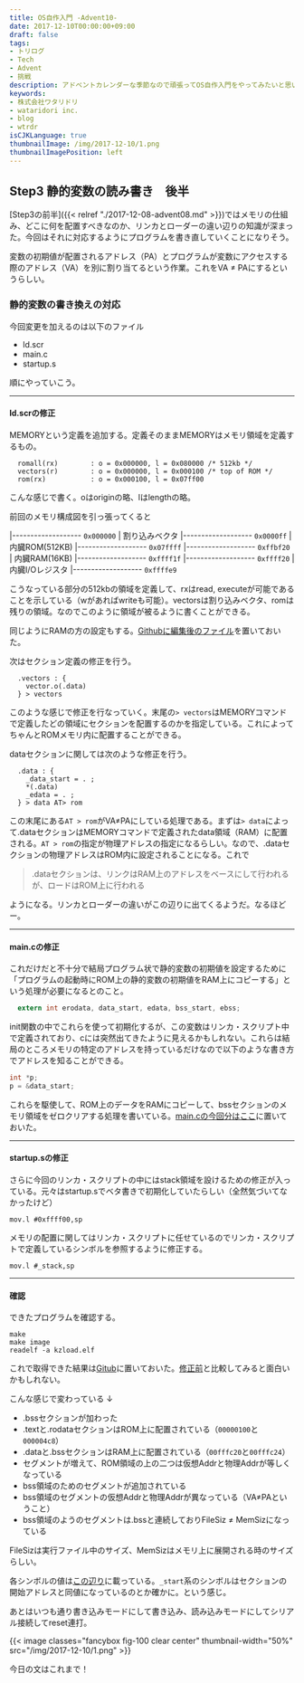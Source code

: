 ```yaml
---
title: OS自作入門 -Advent10-
date: 2017-12-10T00:00:00+09:00
draft: false
tags:
- トリログ
- Tech
- Advent
- 挑戦
description: アドベントカレンダーな季節なので頑張ってOS自作入門をやってみたいと思います。今回は2step目の後半です！メモリに関することをやっていきます。
keywords:
- 株式会社ワタリドリ
- wataridori inc.
- blog
- wtrdr
isCJKLanguage: true
thumbnailImage: /img/2017-12-10/1.png
thumbnailImagePosition: left
---
```


## Step3 静的変数の読み書き　後半

[Step3の前半]({{< relref "./2017-12-08-advent08.md" >}})ではメモリの仕組み、どこに何を配置すべきなのか、リンカとローダーの違い辺りの知識が深まった。今回はそれに対応するようにプログラムを書き直していくことになりそう。

変数の初期値が配置されるアドレス（PA）とプログラムが変数にアクセスする際のアドレス（VA）を別に割り当てるという作業。これをVA ≠ PAにするというらしい。

### 静的変数の書き換えの対応

今回変更を加えるのは以下のファイル

- ld.scr
- main.c
- startup.s

順にやっていこう。

----------------------

#### ld.scrの修正

MEMORYという定義を追加する。定義そのままMEMORYはメモリ領域を定義するもの。

```
  romall(rx)        : o = 0x000000, l = 0x080000 /* 512kb */
  vectors(r)        : o = 0x000000, l = 0x000100 /* top of ROM */
  rom(rx)           : o = 0x000100, l = 0x07ff00
```

こんな感じで書く。oはoriginの略、lはlengthの略。

前回のメモリ構成図を引っ張ってくると

|------------------- `0x000000`
|  割り込みベクタ
|------------------- `0x0000ff`
|  内臓ROM(512KB)
|------------------- `0x07ffff`
|------------------- `0xffbf20`
|  内臓RAM(16KB)
|------------------- `0xffff1f`
|------------------- `0xffff20`
|  内臓I/Oレジスタ
|------------------- `0xffffe9`

こうなっている部分の512kbの領域を定義して、rxはread, executeが可能であることを示している（wがあればwriteも可能）。vectorsは割り込みベクタ、romは残りの領域。なのでこのように領域が被るように書くことができる。

同じようにRAMの方の設定もする。[Githubに編集後のファイル](https://github.com/wtrdr/os-advent2017/blob/master/03/bootload/ld.scr)を置いておいた。

次はセクション定義の修正を行う。

```
  .vectors : {
    vector.o(.data)
  } > vectors
```

このような感じで修正を行なっていく。末尾の`> vectors`はMEMORYコマンドで定義したどの領域にセクションを配置するのかを指定している。これによってちゃんとROMメモリ内に配置することができる。

dataセクションに関しては次のような修正を行う。

```
  .data : {
    _data_start = . ;
    *(.data)
    _edata = . ;
  } > data AT> rom
```

この末尾にある`AT > rom`がVA≠PAにしている処理である。まずは`> data`によって.dataセクションはMEMORYコマンドで定義されたdata領域（RAM）に配置される。`AT > rom`の指定が物理アドレスの指定になるらしい。なので、.dataセクションの物理アドレスはROM内に設定されることになる。これで

> .dataセクションは、リンクはRAM上のアドレスをベースにして行われるが、ロードはROM上に行われる

ようになる。リンカとローダーの違いがこの辺りに出てくるようだ。なるほどー。

----------------------

#### main.cの修正

これだけだと不十分で結局プログラム状で静的変数の初期値を設定するために「プログラムの起動時にROM上の静的変数の初期値をRAM上にコピーする」という処理が必要になるとのこと。

```c
  extern int erodata, data_start, edata, bss_start, ebss;
```

init関数の中でこれらを使って初期化するが、この変数はリンカ・スクリプト中で定義されており、cには突然出てきたように見えるかもしれない。これらは結局のところメモリの特定のアドレスを持っているだけなので以下のような書き方でアドレスを知ることができる。

```c
int *p;
p = &data_start;
```

これらを駆使して、ROM上のデータをRAMにコピーして、bssセクションのメモリ領域をゼロクリアする処理を書いている。[main.cの今回分はここ](https://github.com/wtrdr/os-advent2017/blob/master/03/bootload/main.c)に置いておいた。

----------------------

#### startup.sの修正

さらに今回のリンカ・スクリプトの中にはstack領域を設けるための修正が入っている。元々はstartup.sでベタ書きで初期化していたらしい（全然気づいてなかったけど）

```
mov.l #0xffff00,sp
```

メモリの配置に関してはリンカ・スクリプトに任せているのでリンカ・スクリプトで定義しているシンボルを参照するように修正する。

```
mov.l #_stack,sp
```

----------------------

#### 確認

できたプログラムを確認する。

```
make
make image
readelf -a kzload.elf
```

これで取得できた結果は[Gitub](https://github.com/wtrdr/os-advent2017/blob/master/03/bootload/readelf-result2.txt)に置いておいた。[修正前](https://github.com/wtrdr/os-advent2017/blob/master/03/bootload/readelf-result.txt)と比較してみると面白いかもしれない。

こんな感じで変わっている ↓

- .bssセクションが加わった
- .textと.rodataセクションはROM上に配置されている（`00000100`と`000004c8`）
- .dataと.bssセクションはRAM上に配置されている（`00fffc20`と`00fffc24`）
- セグメントが増えて、ROM領域の上の二つは仮想Addrと物理Addrが等しくなっている
- bss領域のためのセグメントが追加されている
- bss領域のセグメントの仮想Addrと物理Addrが異なっている（VA≠PAということ）
- bss領域のようのセグメントは.bssと連続しておりFileSiz ≠ MemSizになっている

FileSizは実行ファイル中のサイズ、MemSizはメモリ上に展開される時のサイズらしい。

各シンボルの値は[この辺り](https://github.com/wtrdr/os-advent2017/blob/master/03/bootload/readelf-result2.txt#L119-L145)に載っている。`_start`系のシンボルはセクションの開始アドレスと同値になっているのとか確かに。という感じ。

あとはいつも通り書き込みモードにして書き込み、読み込みモードにしてシリアル接続してreset連打。

{{< image classes="fancybox fig-100 clear center" thumbnail-width="50%" src="/img/2017-12-10/1.png" >}}

今日の文はこれまで！
